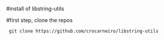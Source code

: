 #install of libstring-utils

#first step, clone the repos

```  git clone https://github.com/crocarneiro/libstring-utils ```

